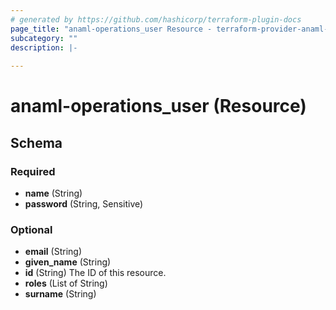 ```yaml
---
# generated by https://github.com/hashicorp/terraform-plugin-docs
page_title: "anaml-operations_user Resource - terraform-provider-anaml-operations"
subcategory: ""
description: |-
  
---
```


# anaml-operations_user (Resource)





<!-- schema generated by tfplugindocs -->
## Schema

### Required

- **name** (String)
- **password** (String, Sensitive)

### Optional

- **email** (String)
- **given_name** (String)
- **id** (String) The ID of this resource.
- **roles** (List of String)
- **surname** (String)


